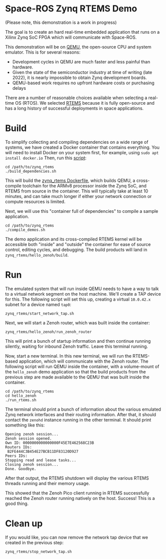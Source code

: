 # Space-ROS Zynq RTEMS Demo

(Please note, this demonstration is a work in progress)

The goal is to create an hard real-time embedded application that runs on a Xilinx Zynq SoC FPGA which will communicate with Space-ROS.

This demonstration will be on [QEMU](https://www.qemu.org), the open-source CPU and system emulator. This is for several reasons:
 * Development cycles in QEMU are much faster and less painful than hardware.
 * Given the state of the semiconductor industry at time of writing (late 2022), it is nearly impossible to obtain Zynq development boards.
 * QEMU-based work requires no upfront hardware costs or purchasing delays

There are a number of reasonable choices available when selecting a real-time OS (RTOS).
We selected [RTEMS](https://www.rtems.org/) because it is fully open-source and has a long history of successful deployments in space applications.

# Build

To simplify collecting and compiling dependencies on a wide range of systems, we have created a Docker container that contains everything.
You will need to install Docker on your system first, for example, using `sudo apt install docker.io`
Then, run this [script](https://github.com/space-ros/docker/blob/zynq_rtems/zynq_rtems/build_dependencies.sh):

```
cd /path/to/zynq_rtems
./build_dependencies.sh
```

This will build the [zynq_rtems Dockerfile](https://github.com/space-ros/docker/blob/zynq_rtems_zenoh_pico/zynq_rtems/Dockerfile), which builds QEMU, a cross-compile toolchain for the ARMv8 processor inside the Zynq SoC, and RTEMS from source in the container.
This will typically take at least 10 minutes, and can take much longer if either your network connection or compute resources is limited.

Next, we will use this "container full of dependencies" to compile a sample application.

```
cd /path/to/zynq_rtems
./compile_demos.sh
```

The demo application and its cross-compiled RTEMS kernel will be accessible both "inside" and "outside" the container for ease of source control, editing cycles, and debugging.
The build products will land in `zynq_rtems/hello_zenoh/build`.

# Run

The emulated system that will run inside QEMU needs to have a way to talk to a virtual network segment on the host machine.
We'll create a TAP device for this.
The following script will set this up, creating a virtual `10.0.42.x` subnet for a device named `tap0`:
```
zynq_rtems/start_network_tap.sh
```

Next, we will start a Zenoh router, which was built inside the container:
```
zynq_rtems/hello_zenoh/run_zenoh_router
```
This will print a bunch of startup information and then continue running silently, waiting for inbound Zenoh traffic. Leave this terminal running.

Now, start a new terminal.
In this new terminal, we will run the RTEMS-based application, which will communicate with the Zenoh router.
The following script will run QEMU inside the container, with a volume-mount of the `hello_zenoh` demo application so that the build products from the previous step are made available to the QEMU that was built inside the container.
```
cd /path/to/zynq_rtems
cd hello_zenoh
./run_rtems.sh
```

The terminal should print a bunch of information about the various emulated Zynq network interfaces and their routing information.
After that, it should contact the `zenohd` instance running in the other terminal. It should print something like this:
```
Opening zenoh session...
Zenoh session opened.
Own ID: 0000000000000000F45E7E462568C23B
Routers IDs:
 B2FE444C3B454E27BCB11DF83120D927
Peers IDs:
Stopping read and lease tasks...
Closing zenoh session...
Done. Goodbye.
```

After that output, the RTEMS shutdown will display the various RTEMS threads running and their memory usage.

This showed that the Zenoh Pico client running in RTEMS successfully reached the Zenoh router running natively on the host.
Success!
This is a good thing.

# Clean up

If you would like, you can now remove the network tap device that we created in the previous step:
```
zynq_rtems/stop_network_tap.sh
```
